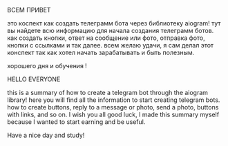 ВСЕМ ПРИВЕТ

это коспект как создать телеграмм бота через библиотеку aiogram! тут вы найдете всю информацию для начала создания телеграмм ботов.
как создать кнопки, ответ на сообщение или фото, отправка фото, кнопки с ссылками и так далее.
всем желаю удачи, я сам делал этот конспект так как хотел начать зарабатывать и быть полезным.

хорошего дня и обучения !

HELLO EVERYONE

this is a summary of how to create a telegram bot through the aiogram library! here you will find all the information to start creating telegram bots.
how to create buttons, reply to a message or photo, send a photo, buttons with links, and so on.
I wish you all good luck, I made this summary myself because I wanted to start earning and be useful.

Have a nice day and study!
